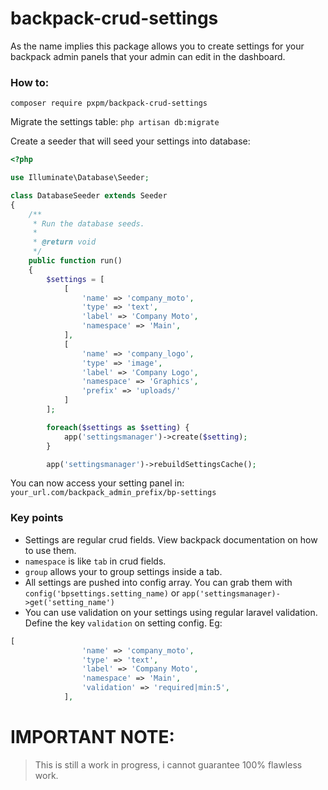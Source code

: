 # backpack-crud-settings

As the name implies this package allows you to create settings for your backpack admin panels that your admin can edit in the dashboard.

### How to:

`composer require pxpm/backpack-crud-settings`

Migrate the settings table:
`php artisan db:migrate`


Create a seeder that will seed your settings into database:
```php
<?php

use Illuminate\Database\Seeder;

class DatabaseSeeder extends Seeder
{
    /**
     * Run the database seeds.
     *
     * @return void
     */
    public function run()
    {
        $settings = [
            [
                'name' => 'company_moto',
                'type' => 'text',
                'label' => 'Company Moto',
                'namespace' => 'Main',
            ],
            [
                'name' => 'company_logo',
                'type' => 'image',
                'label' => 'Company Logo',
                'namespace' => 'Graphics',
                'prefix' => 'uploads/'
            ]
        ];

        foreach($settings as $setting) {
            app('settingsmanager')->create($setting);
        }

        app('settingsmanager')->rebuildSettingsCache();
```

You can now access your setting panel in: `your_url.com/backpack_admin_prefix/bp-settings`

### Key points

- Settings are regular crud fields. View backpack documentation on how to use them. 
- `namespace` is like `tab` in crud fields.
- `group` allows your to group settings inside a tab.
- All settings are pushed into config array. You can grab them with `config('bpsettings.setting_name)` or `app('settingsmanager)->get('setting_name')`
- You can use validation on your settings using regular laravel validation. Define the key `validation` on setting config. Eg:
```php
[
                'name' => 'company_moto',
                'type' => 'text',
                'label' => 'Company Moto',
                'namespace' => 'Main',
                'validation' => 'required|min:5',
            ],
```

# IMPORTANT NOTE:

> This is still a work in progress, i cannot guarantee 100% flawless work.

